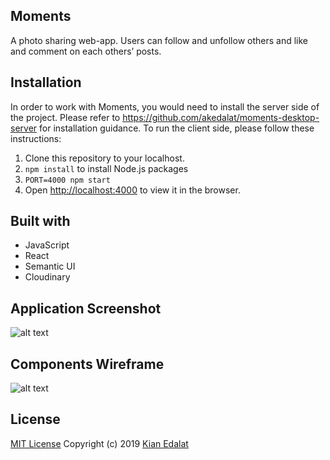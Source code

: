 ## Moments
A photo sharing web-app. Users can follow and unfollow others and like and comment on each others’ posts.

## Installation
In order to work with Moments, you would need to install the server side of the project.
Please refer to https://github.com/akedalat/moments-desktop-server for installation guidance. 
To run the client side, please follow these instructions: 
1. Clone this repository to your localhost.
2. `npm install` to install Node.js packages
3. `PORT=4000 npm start` 
4. Open [http://localhost:4000](http://localhost:4000) to view it in the browser.

## Built with
- JavaScript
- React
- Semantic UI
- Cloudinary

## Application Screenshot
![alt text](https://github.com/akedalat/moments-desktop-client/blob/master/public/screenshot.png)

## Components Wireframe
![alt text](https://github.com/akedalat/moments-desktop-client/blob/master/public/wireframe.png)

## License
[MIT License](https://github.com/akedalat/moments-desktop-client/blob/master/LICENSE)
Copyright (c) 2019 [Kian Edalat](https://github.com/akedalat)


